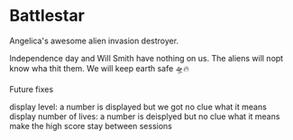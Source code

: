 # Battlestar

Angelica's awesome alien invasion destroyer.

Independence day and Will Smith have nothing on us. The aliens will nopt know wha thit them. We will keep earth safe 🛸🔥

Future fixes

display level: a number is displayed but we got no clue what it means
display number of lives: a number is deisplyed but no clue what it means
make the high score stay between sessions
